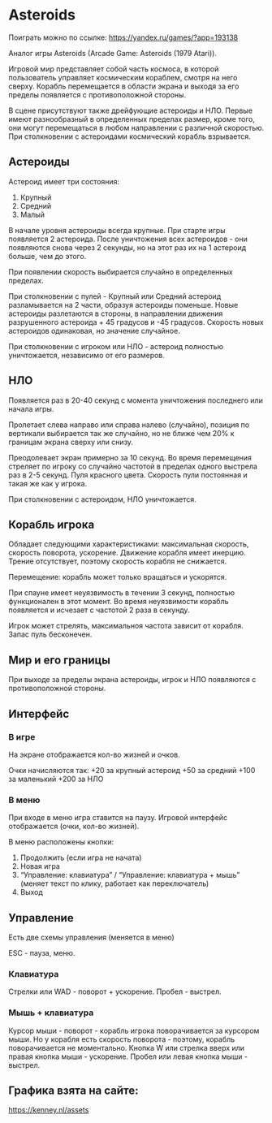 # Asteroids

Поиграть можно по ссылке:
https://yandex.ru/games/?app=193138

Аналог игры Asteroids (Arcade Game: Asteroids (1979 Atari)).

Игровой мир представляет собой часть космоса, в которой пользователь управляет космическим кораблем, смотря на него сверху. Корабль перемещается в области экрана и выходя за его пределы появляется с противоположной стороны.

В сцене присутствуют также дрейфующие астероиды и НЛО. Первые имеют разнообразный в определенных пределах размер, кроме того, они могут перемещаться в любом направлении с различной скоростью. При столкновении с астероидами космический корабль взрывается.

## Астероиды
Астероид имеет три состояния:
1) Крупный
2) Средний
3) Малый

В начале уровня астероиды всегда крупные.
При старте игры появляется 2 астероида.
После уничтожения всех астероидов - они появляются снова через 2 секунды, но на этот раз их на 1 астероид больше, чем до этого.

При появлении скорость выбирается случайно в определенных пределах.

При столкновении с пулей - Крупный или Средний астероид разламывается на 2 части, образуя астероиды поменьше.
Новые астероиды разлетаются в стороны, в направлении движения разрушенного астероида + 45 градусов и -45 градусов.
Скорость новых астероидов одинаковая, но значение случайное.

При столкновении с игроком или НЛО - астероид полностью уничтожается, независимо от его размеров.

## НЛО
Появляется раз в 20-40 секунд с момента уничтожения последнего или начала игры.

Пролетает слева направо или справа налево (случайно), позиция по вертикали выбирается так же случайно, но не ближе чем 20% к границам экрана сверху или снизу.

Преодолевает экран примерно за 10 секунд.
Во время перемещения стреляет по игроку со случайно частотой в пределах одного выстрела раз в 2-5 секунд. Пуля красного цвета. Скорость пули постоянная и такая же как у игрока.

При столкновении с астероидом, НЛО уничтожается.

## Корабль игрока
Обладает следующими характеристиками: максимальная скорость, скорость поворота, ускорение.
Движение корабля имеет инерцию.
Трение отсутствует, поэтому скорость корабля не снижается.

Перемещение: корабль может только вращаться и ускорятся.

При спауне имеет неуязвимость в течении 3 секунд, полностью функционален в этот момент. Во время неуязвимости корабль появляется и исчезает с частотой 2 раза в секунду.

Игрок может стрелять, максимальноя частота зависит от корабля.
Запас пуль бесконечен.

## Мир и его границы
При выходе за пределы экрана астероиды, игрок и НЛО появляются с противоположной стороны.

## Интерфейс
### В игре
На экране отображается кол-во жизней и очков.

Очки начисляются так:
+20 за крупный астероид
+50 за средний
+100 за маленький
+200 за НЛО

### В меню
При входе в меню игра ставится на паузу.
Игровой интерфейс отображается (очки, кол-во жизней).

В меню расположены кнопки:
1) Продолжить (если игра не начата)
2) Новая игра
3) “Управление: клавиатура” / “Управление: клавиатура + мышь” (меняет текст по клику, работает как переключатель)
4) Выход

## Управление
Есть две схемы управления (меняется в меню)

ESC - пауза, меню.

### Клавиатура
Стрелки или WAD - поворот + ускорение.
Пробел - выстрел.

### Мышь + клавиатура
Курсор мыши - поворот - корабль игрока поворачивается за курсором мыши. Но у корабля есть скорость поворота - поэтому, корабль поворачивается не моментально.
Кнопка W или стрелка вверх или правая кнопка мыши - ускорение.
Пробел или левая кнопка мыши - выстрел.

## Графика взята на сайте:
https://kenney.nl/assets
